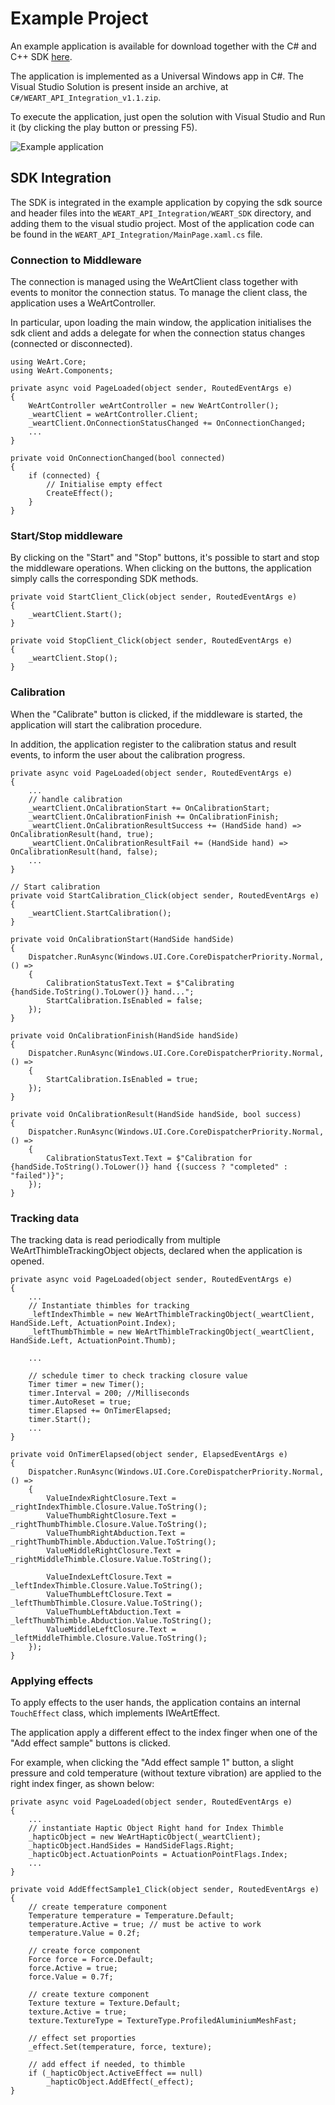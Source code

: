 # Example Project

An example application is available for download together with the C# and C++ SDK [here](https://weart.it/repository/downloads/samples/weart-integration-csharp-sdk-1.1.zip).

The application is implemented as a Universal Windows app in C#. The Visual Studio Solution is present inside an archive, at ```C#/WEART_API_Integration_v1.1.zip```.

To execute the application, just open the solution with Visual Studio and Run it (by clicking the play button or pressing F5).

![Example application](./example_app/ExampleApp_Screen.png)

## SDK Integration 

The SDK is integrated in the example application by copying the sdk source and header files into the ```WEART_API_Integration/WEART_SDK``` directory, and adding them to the visual studio project.
Most of the application code can be found in the ```WEART_API_Integration/MainPage.xaml.cs``` file.

### Connection to Middleware
The connection is managed using the WeArtClient class together with events to monitor the connection status. To manage the client class, the application uses a WeArtController. 

In particular, upon loading the main window, the application initialises the sdk client and adds a delegate for when the connection
status changes (connected or disconnected).

~~~~~~~~~~~~~{.cs}
using WeArt.Core;
using WeArt.Components;

private async void PageLoaded(object sender, RoutedEventArgs e) 
{
	WeArtController weArtController = new WeArtController();
	_weartClient = weArtController.Client;
	_weartClient.OnConnectionStatusChanged += OnConnectionChanged;
	...
}

private void OnConnectionChanged(bool connected)
{
	if (connected) {
		// Initialise empty effect
		CreateEffect();
	}
}
~~~~~~~~~~~~~

### Start/Stop middleware
By clicking on the "Start" and "Stop" buttons, it's possible to start and stop the middleware operations.
When clicking on the buttons, the application simply calls the corresponding SDK methods.

~~~~~~~~~~~~~{.cs}
private void StartClient_Click(object sender, RoutedEventArgs e)
{
	_weartClient.Start();
}

private void StopClient_Click(object sender, RoutedEventArgs e)
{
	_weartClient.Stop();
}
~~~~~~~~~~~~~

### Calibration
When the "Calibrate" button is clicked, if the middleware is started, the application will start the calibration procedure.

In addition, the application register to the calibration status and result events, to inform the user about the calibration progress.

~~~~~~~~~~~~~{.cs}
private async void PageLoaded(object sender, RoutedEventArgs e)
{
	...
	// handle calibration
	_weartClient.OnCalibrationStart += OnCalibrationStart;
	_weartClient.OnCalibrationFinish += OnCalibrationFinish;
	_weartClient.OnCalibrationResultSuccess += (HandSide hand) => OnCalibrationResult(hand, true);
	_weartClient.OnCalibrationResultFail += (HandSide hand) => OnCalibrationResult(hand, false);
	...
}

// Start calibration
private void StartCalibration_Click(object sender, RoutedEventArgs e)
{
	_weartClient.StartCalibration();
}

private void OnCalibrationStart(HandSide handSide)
{
	Dispatcher.RunAsync(Windows.UI.Core.CoreDispatcherPriority.Normal, () =>
	{
		CalibrationStatusText.Text = $"Calibrating {handSide.ToString().ToLower()} hand...";
		StartCalibration.IsEnabled = false;
	});
}

private void OnCalibrationFinish(HandSide handSide)
{
	Dispatcher.RunAsync(Windows.UI.Core.CoreDispatcherPriority.Normal, () =>
	{
		StartCalibration.IsEnabled = true;
	});
}

private void OnCalibrationResult(HandSide handSide, bool success)
{
	Dispatcher.RunAsync(Windows.UI.Core.CoreDispatcherPriority.Normal, () =>
	{
		CalibrationStatusText.Text = $"Calibration for {handSide.ToString().ToLower()} hand {(success ? "completed" : "failed")}";
	});
}
~~~~~~~~~~~~~

### Tracking data

The tracking data is read periodically from multiple WeArtThimbleTrackingObject objects,
declared when the application is opened.

~~~~~~~~~~~~~{.cs}
private async void PageLoaded(object sender, RoutedEventArgs e)
{
	...
	// Instantiate thimbles for tracking
	_leftIndexThimble = new WeArtThimbleTrackingObject(_weartClient, HandSide.Left, ActuationPoint.Index);
	_leftThumbThimble = new WeArtThimbleTrackingObject(_weartClient, HandSide.Left, ActuationPoint.Thumb);

	...

	// schedule timer to check tracking closure value
	Timer timer = new Timer();
	timer.Interval = 200; //Milliseconds
	timer.AutoReset = true;
	timer.Elapsed += OnTimerElapsed;
	timer.Start();
	...
}

private void OnTimerElapsed(object sender, ElapsedEventArgs e)
{
	Dispatcher.RunAsync(Windows.UI.Core.CoreDispatcherPriority.Normal, () =>
	{
		ValueIndexRightClosure.Text = _rightIndexThimble.Closure.Value.ToString();
		ValueThumbRightClosure.Text = _rightThumbThimble.Closure.Value.ToString();
		ValueThumbRightAbduction.Text = _rightThumbThimble.Abduction.Value.ToString();
		ValueMiddleRightClosure.Text = _rightMiddleThimble.Closure.Value.ToString();

		ValueIndexLeftClosure.Text = _leftIndexThimble.Closure.Value.ToString();
		ValueThumbLeftClosure.Text = _leftThumbThimble.Closure.Value.ToString();
		ValueThumbLeftAbduction.Text = _leftThumbThimble.Abduction.Value.ToString();
		ValueMiddleLeftClosure.Text = _leftMiddleThimble.Closure.Value.ToString();
	});
}
~~~~~~~~~~~~~

### Applying effects

To apply effects to the user hands, the application contains an internal ```TouchEffect``` class, which implements IWeArtEffect.

The application apply a different effect to the index finger when one of the "Add effect sample" buttons is clicked.

For example, when clicking the "Add effect sample 1" button, a slight pressure and cold temperature (without texture vibration)
are applied to the right index finger, as shown below:

~~~~~~~~~~~~~{.cs}
private async void PageLoaded(object sender, RoutedEventArgs e)
{
	...
	// instantiate Haptic Object Right hand for Index Thimble
	_hapticObject = new WeArtHapticObject(_weartClient);
	_hapticObject.HandSides = HandSideFlags.Right;
	_hapticObject.ActuationPoints = ActuationPointFlags.Index;
	...
}

private void AddEffectSample1_Click(object sender, RoutedEventArgs e)
{
	// create temperature component
	Temperature temperature = Temperature.Default;
	temperature.Active = true; // must be active to work
	temperature.Value = 0.2f;

	// create force component
	Force force = Force.Default;
	force.Active = true;
	force.Value = 0.7f;

	// create texture component
	Texture texture = Texture.Default;
	texture.Active = true;
	texture.TextureType = TextureType.ProfiledAluminiumMeshFast;

	// effect set proporties 
	_effect.Set(temperature, force, texture);

	// add effect if needed, to thimble 
	if (_hapticObject.ActiveEffect == null)
		_hapticObject.AddEffect(_effect);
}
~~~~~~~~~~~~~